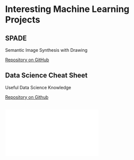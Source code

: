 # Interesting Machine Learning Projects

## SPADE

Semantic Image Synthesis with Drawing

[Repository on GitHub](https://github.com/NVlabs/SPADE)

## Data Science Cheat Sheet

Useful Data Science Knowledge

[Repository on Github](https://github.com/abhat222/Data-Science--Cheat-Sheet)

<br/>

<iframe data-aa="1180202" src="//acceptable.a-ads.com/1180202?size=Adaptive&background_color=141010&text_color=ff9f00&title_color=ff9900&title_hover_color=ff9900&link_color=ff9900&link_hover_color=ff9900" scrolling="no" style="border:0px; padding:0; overflow:hidden" allowtransparency="true"></iframe>
